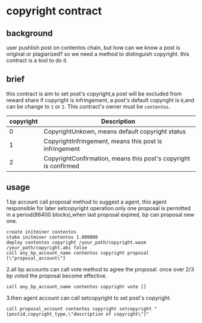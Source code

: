 # copyright contract
## background
  user pushlish post on contentos chain, but how can we know a post is original or plagiarized? so we need a method to 
  distinguish copyright. this contract is a tool to do it.
## brief
  this contract is aim to set post's copyright,a post will be excluded from reward share if copyright is infringement, a post's default copyright is `0`,and can be change to `1` or `2`. This contract's owner must be `contentos`.
  
  |copyright|Description|
  |---|---|
  |0|CopyrightUnkown, means default copyright status|
  |1|CopyrightInfringement, means this post is infringement|
  |2|CopyrightConfirmation, means this post's copyright is confirmed|
## usage
  1.bp account call proposal method to suggest a agent, this agent responsible for later setcopyright operation.only one proposal is permitted in a period(86400 blocks),when last proposal expired, bp can proposal new one.
  ```
  create initminer contentos
  stake initminer contentos 1.000000
  deploy contentos copyright /your_path/copyright.wasm /your_path/copyright.abi false
  call any_bp_account_name contentos copyright proposal [\"proposal_account\"]
  ```
  
  2.all bp accounts can call vote method to agree the proposal. once over 2/3 bp voted the proposal become effective.
  ```
  call any_bp_account_name contentos copyright vote []
  ```
  
  3.then agent account can call setcopyright to set post's copyright.
  ```
  call proposal_account contentos copyright setcopyright "[postid,copyright_type,\"description of copyright\"]"
  ```
